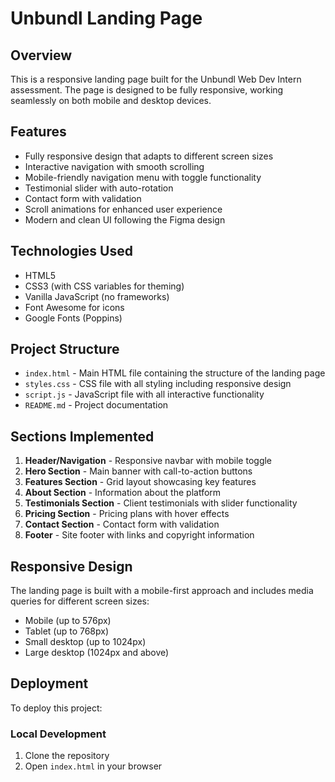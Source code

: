 # Unbundl Landing Page

## Overview
This is a responsive landing page built for the Unbundl Web Dev Intern assessment. The page is designed to be fully responsive, working seamlessly on both mobile and desktop devices.

## Features
- Fully responsive design that adapts to different screen sizes
- Interactive navigation with smooth scrolling
- Mobile-friendly navigation menu with toggle functionality
- Testimonial slider with auto-rotation
- Contact form with validation
- Scroll animations for enhanced user experience
- Modern and clean UI following the Figma design

## Technologies Used
- HTML5
- CSS3 (with CSS variables for theming)
- Vanilla JavaScript (no frameworks)
- Font Awesome for icons
- Google Fonts (Poppins)

## Project Structure
- `index.html` - Main HTML file containing the structure of the landing page
- `styles.css` - CSS file with all styling including responsive design
- `script.js` - JavaScript file with all interactive functionality
- `README.md` - Project documentation

## Sections Implemented
1. **Header/Navigation** - Responsive navbar with mobile toggle
2. **Hero Section** - Main banner with call-to-action buttons
3. **Features Section** - Grid layout showcasing key features
4. **About Section** - Information about the platform
5. **Testimonials Section** - Client testimonials with slider functionality
6. **Pricing Section** - Pricing plans with hover effects
7. **Contact Section** - Contact form with validation
8. **Footer** - Site footer with links and copyright information

## Responsive Design
The landing page is built with a mobile-first approach and includes media queries for different screen sizes:
- Mobile (up to 576px)
- Tablet (up to 768px)
- Small desktop (up to 1024px)
- Large desktop (1024px and above)

## Deployment
To deploy this project:

### Local Development
1. Clone the repository
2. Open `index.html` in your browser

